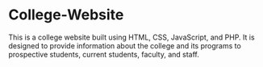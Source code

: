 # College-Website
This is a college website built using HTML, CSS, JavaScript, and PHP. It is designed to provide information about the college and its programs to prospective students, current students, faculty, and staff.

